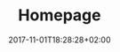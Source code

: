 ---
title: Homepage
date: 2017-11-01T18:28:28+02:00
draft: false
description: Jennifer Choi Mechanical Engineer California State University of Fullerton 

header:
  description: Hello, my name is <span class="accent-text">Jennifer.</span> I live in greater Los Angeles County. Always ready to learn something new. 
  image:
    url: home-hero.png
    alt: The top of mountain image
    media: "(max-width: 46.25em)"
    params:
    - options: 1130x500
    - options: 848x443
      cmd: Fit
    - options: 565x420
      cmd: Fit
    - options: 360x318
      cmd: Fit
text_groups:
  - name: About
    description: A recent graduate from <a href="https://www.fullerton.edu/ecs/me/">California State University, Fullerton</a>. I have always been intrigued by how objects function and having an artistic background, eventually led me to study mechanical engineering.<br>I currently spend most of my days maintaining and repairing my cars as needed when I am not spending time with my niece—spending almost every weekend at the junkyard to find reusable parts. Swapping old parts out or performing essential maintenance has a person gain a great learning experience.<br>I appreciate applying theoretical concepts that I have learned from my studies and fixing things. Since I'm a lifelong learner, I also enjoy traveling to learn about different cultures. I hope one day I'll be able to give back to my community. <br> <p><a href="https://documentcloud.adobe.com/link/review?uri=urn:aaid:scds:US:c7a1513b-277d-4c49-90f5-e219edd40ef4">Resume.pdf</a></p>
  - name:
    description:
  - name: Hobbies
    description: Hiking, driving, reading, painting, drawing, skateboarding, and working on vehicle.
  - name: Get in touch
    description: <a class="accent-text bold-text" href="mailto:jenniferchoi@protonmail.com?subject=Hello,%20Jennifer!%20Lets%20make%20something%20great%20together!">jenniferchoi@protonmail.com</a>
  - name: Projects
    description: Select on the images to learn about my projects
    class: line
projects:
  - title: EV3 Lego Race Car
    type: Mechanical Design Course Project
    link: https://jenniferchoi.netlify.app/ev3rc/
    image:
      url: works/Ev3_proto_2.jpg
      alt: EV3 Lego Project
      media: "(max-width: 46.25em)"
      params:
      - options: 1130x590
      - options: 848x443
      - options: 565x420
      - options: 360x318 Left
  - title: Titan Rover
    type: Senior Design Project
    link: https://jenniferchoi.netlify.app/titanrover/
    class: short-col
    image:
      url: works/rover.jpg
      alt: The Analytic web design theme
      media: "(max-width: 46.25em)"
      params:
      - options: 364x590 Top
      - options: 848x443 Top
      - options: 565x420
      - options: 360x318
  - title: ARMORS
    type: Undergraduate Research
    link: https://jenniferchoi.netlify.app/armors/
    class: wide-col
    image:
      url: works/armors.jpg
      alt: Automatic Response Man-Overboard Rescue System
      media: "(max-width: 46.25em)"
      params:
      - options: 746x590 Left
      - options: 848x443 Top
      - options: 565x420 Left
      - options: 360x318 Center
  - title: Motorcycle Shock Absorbers
    type: CAD - SolidWorks Project
    link: https://jenniferchoi.netlify.app/msa/
    class: wide-col
    image:
      url: works/Configuration_1.jpg
      alt: Motorcycle Shocks
      media: "(max-width: 46.25em)"
      params:
      - options: 746x590 Center
      - options: 848x443 Center
      - options: 565x420 Center
      - options: 360x318 Center
---